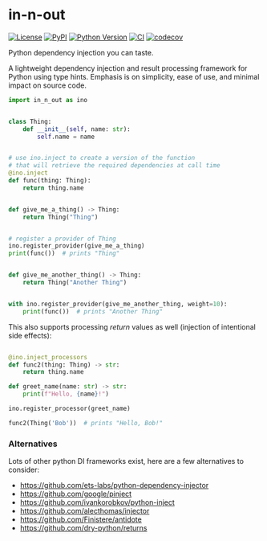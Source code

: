 # in-n-out

[![License](https://img.shields.io/pypi/l/in-n-out.svg?color=green)](https://github.com/napari/in-n-out/raw/main/LICENSE)
[![PyPI](https://img.shields.io/pypi/v/in-n-out.svg?color=green)](https://pypi.org/project/in-n-out)
[![Python Version](https://img.shields.io/pypi/pyversions/in-n-out.svg?color=green)](https://python.org)
[![CI](https://github.com/napari/in-n-out/actions/workflows/ci.yml/badge.svg)](https://github.com/napari/in-n-out/actions/workflows/ci.yml)
[![codecov](https://codecov.io/gh/napari/in-n-out/branch/main/graph/badge.svg)](https://app.codecov.io/gh/napari/in-n-out)

Python dependency injection you can taste.

A lightweight dependency injection and result processing framework
for Python using type hints. Emphasis is on simplicity, ease of use,
and minimal impact on source code.

```python
import in_n_out as ino


class Thing:
    def __init__(self, name: str):
        self.name = name


# use ino.inject to create a version of the function
# that will retrieve the required dependencies at call time
@ino.inject
def func(thing: Thing):
    return thing.name


def give_me_a_thing() -> Thing:
    return Thing("Thing")


# register a provider of Thing
ino.register_provider(give_me_a_thing)
print(func())  # prints "Thing"


def give_me_another_thing() -> Thing:
    return Thing("Another Thing")


with ino.register_provider(give_me_another_thing, weight=10):
    print(func())  # prints "Another Thing"
```

This also supports processing *return* values as well
(injection of intentional side effects):

```python

@ino.inject_processors
def func2(thing: Thing) -> str:
    return thing.name

def greet_name(name: str) -> str:
    print(f"Hello, {name}!")

ino.register_processor(greet_name)

func2(Thing('Bob'))  # prints "Hello, Bob!"
```

### Alternatives

Lots of other python DI frameworks exist, here are a few alternatives to consider:

- <https://github.com/ets-labs/python-dependency-injector>
- <https://github.com/google/pinject>
- <https://github.com/ivankorobkov/python-inject>
- <https://github.com/alecthomas/injector>
- <https://github.com/Finistere/antidote>
- <https://github.com/dry-python/returns>
